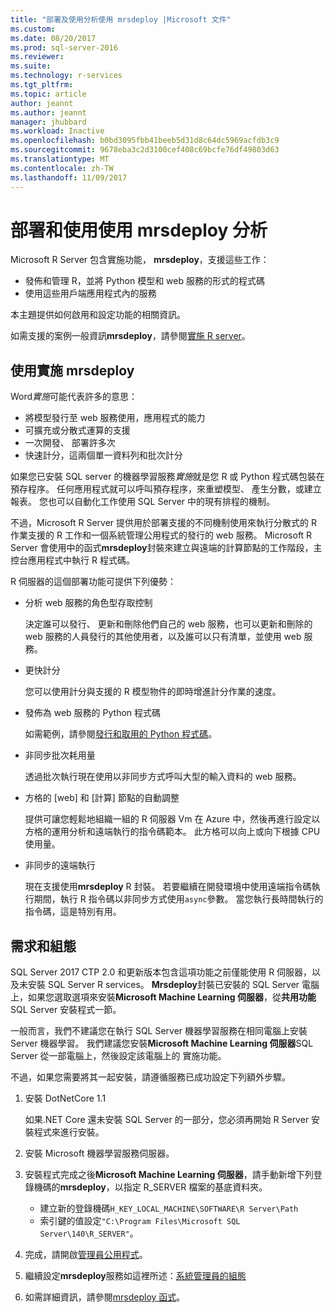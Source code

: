 ```yaml
---
title: "部署及使用分析使用 mrsdeploy |Microsoft 文件"
ms.custom: 
ms.date: 08/20/2017
ms.prod: sql-server-2016
ms.reviewer: 
ms.suite: 
ms.technology: r-services
ms.tgt_pltfrm: 
ms.topic: article
author: jeannt
ms.author: jeannt
manager: jhubbard
ms.workload: Inactive
ms.openlocfilehash: b0bd3095fbb41beeb5d31d8c64dc5969acfdb3c9
ms.sourcegitcommit: 9678eba3c2d3100cef408c69bcfe76df49803d63
ms.translationtype: MT
ms.contentlocale: zh-TW
ms.lasthandoff: 11/09/2017
---
```

# <a name="deploy-and-consume-analytics-using-mrsdeploy"></a>部署和使用使用 mrsdeploy 分析

Microsoft R Server 包含實施功能， **mrsdeploy**，支援這些工作：

+ 發佈和管理 R，並將 Python 模型和 web 服務的形式的程式碼
+ 使用這些用戶端應用程式內的服務

本主題提供如何啟用和設定功能的相關資訊。

如需支援的案例一般資訊**mrsdeploy**，請參閱[實施 R server](https://docs.microsoft.com/r-server/what-is-operationalization)。

## <a name="using-mrsdeploy-for-operationalization"></a>使用實施 mrsdeploy

Word*實施*可能代表許多的意思：

+ 將模型發行至 web 服務使用，應用程式的能力
+ 可擴充或分散式運算的支援
+ 一次開發、 部署許多次
+ 快速計分，這兩個單一資料列和批次計分

如果您已安裝 SQL server 的機器學習服務*實施*就是您 R 或 Python 程式碼包裝在預存程序。 任何應用程式就可以呼叫預存程序，來重塑模型、 產生分數，或建立報表。 您也可以自動化工作使用 SQL Server 中的現有排程的機制。

不過，Microsoft R Server 提供用於部署支援的不同機制使用來執行分散式的 R 作業支援的 R 工作和一個系統管理公用程式的發行的 web 服務。 Microsoft R Server 會使用中的函式**mrsdeploy**封裝來建立與遠端的計算節點的工作階段，主控台應用程式中執行 R 程式碼。

R 伺服器的這個部署功能可提供下列優勢：

+ 分析 web 服務的角色型存取控制

    決定誰可以發行、 更新和刪除他們自己的 web 服務，也可以更新和刪除的 web 服務的人員發行的其他使用者，以及誰可以只有清單，並使用 web 服務。

+ 更快計分
  
  您可以使用計分與支援的 R 模型物件的即時增進計分作業的速度。

+ 發佈為 web 服務的 Python 程式碼

  如需範例，請參閱[發行和取用的 Python 程式碼](./python/publish-consume-python-code.md)。

+ 非同步批次耗用量

  透過批次執行現在使用以非同步方式呼叫大型的輸入資料的 web 服務。

+ 方格的 [web] 和 [計算] 節點的自動調整

  提供可讓您輕鬆地組織一組的 R 伺服器 Vm 在 Azure 中，然後再進行設定以方格的運用分析和遠端執行的指令碼範本。 此方格可以向上或向下根據 CPU 使用量。

+ 非同步的遠端執行

    現在支援使用**mrsdeploy** R 封裝。 若要繼續在開發環境中使用遠端指令碼執行期間，執行 R 指令碼以非同步方式使用`async`參數。 當您執行長時間執行的指令碼，這是特別有用。

## <a name="requirements-and-configuration"></a>需求和組態

SQL Server 2017 CTP 2.0 和更新版本包含這項功能之前僅能使用 R 伺服器，以及未安裝 SQL Server R services。 **Mrsdeploy**封裝已安裝的 SQL Server 電腦上，如果您選取選項來安裝**Microsoft Machine Learning 伺服器**，從**共用功能**SQL Server 安裝程式一節。

一般而言，我們不建議您在執行 SQL Server 機器學習服務在相同電腦上安裝 Server 機器學習。 我們建議您安裝**Microsoft Machine Learning 伺服器**SQL Server 從一部電腦上，然後設定該電腦上的 實施功能。

不過，如果您需要將其一起安裝，請遵循服務已成功設定下列額外步驟。

1. 安裝 DotNetCore 1.1

    如果.NET Core 還未安裝 SQL Server 的一部分，您必須再開始 R Server 安裝程式來進行安裝。

2. 安裝 Microsoft 機器學習服務伺服器。

3. 安裝程式完成之後**Microsoft Machine Learning 伺服器**，請手動新增下列登錄機碼的**mrsdeploy**，以指定 R_SERVER 檔案的基底資料夾。 

    + 建立新的登錄機碼`H_KEY_LOCAL_MACHINE\SOFTWARE\R Server\Path`
    + 索引鍵的值設定`"C:\Program Files\Microsoft SQL Server\140\R_SERVER"`。

4. 完成，請開啟[管理員公用程式](https://docs.microsoft.com/r-server/operationalize/configure-use-admin-utility)。

5. 繼續設定**mrsdeploy**服務如這裡所述：[系統管理員的組態](https://docs.microsoft.com/r-server/operationalize/configure-start-for-administrators)

6. 如需詳細資訊，請參閱[mrsdeploy 函式](https://docs.microsoft.com/r-server/r-reference/mrsdeploy/mrsdeploy-package)。
